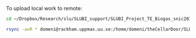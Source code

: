 To upload local work to remote:

```bash
cd ~/Dropbox/Research/slu/SLUBI_support/SLUBI_Project_TE_Biogas_snic2019-30-23

rsync -avR * domeni@rackham.uppmax.uu.se:/home/domeni/theCellarDoor/SLUBI_Project_TE_Biogas_snic2019-30-23
```
